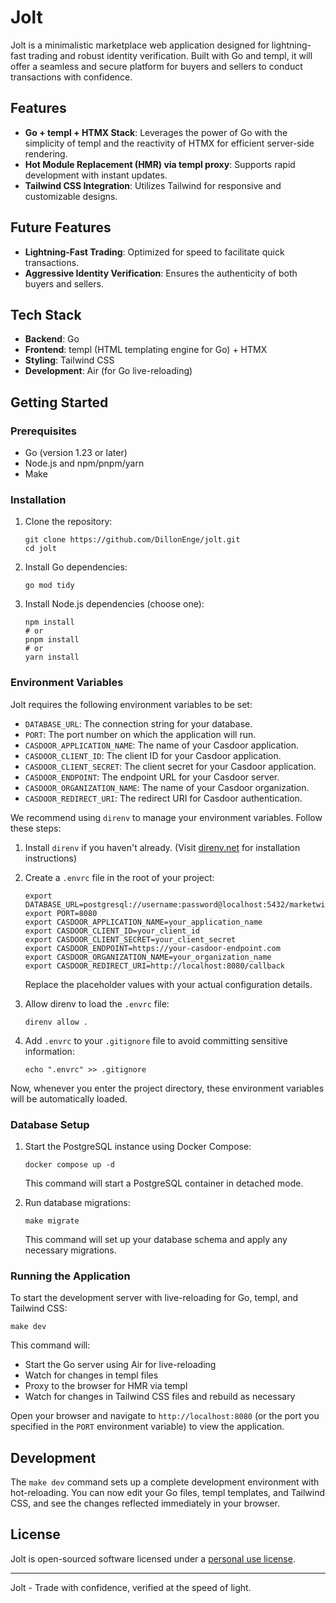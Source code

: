# Jolt

Jolt is a minimalistic marketplace web application designed for lightning-fast trading and robust identity verification. Built with Go and templ, it will offer a seamless and secure platform for buyers and sellers to conduct transactions with confidence.

## Features
- **Go + templ + HTMX Stack**: Leverages the power of Go with the simplicity of templ and the reactivity of HTMX for efficient server-side rendering.
- **Hot Module Replacement (HMR) via templ proxy**: Supports rapid development with instant updates.
- **Tailwind CSS Integration**: Utilizes Tailwind for responsive and customizable designs.

## Future Features
- **Lightning-Fast Trading**: Optimized for speed to facilitate quick transactions.
- **Aggressive Identity Verification**: Ensures the authenticity of both buyers and sellers.

## Tech Stack

- **Backend**: Go
- **Frontend**: templ (HTML templating engine for Go) + HTMX
- **Styling**: Tailwind CSS
- **Development**: Air (for Go live-reloading)

## Getting Started

### Prerequisites

- Go (version 1.23 or later)
- Node.js and npm/pnpm/yarn
- Make

### Installation

1. Clone the repository:
   ```
   git clone https://github.com/DillonEnge/jolt.git
   cd jolt
   ```

2. Install Go dependencies:
   ```
   go mod tidy
   ```

3. Install Node.js dependencies (choose one):
   ```
   npm install
   # or
   pnpm install
   # or
   yarn install
   ```

### Environment Variables

Jolt requires the following environment variables to be set:

- `DATABASE_URL`: The connection string for your database.
- `PORT`: The port number on which the application will run.
- `CASDOOR_APPLICATION_NAME`: The name of your Casdoor application.
- `CASDOOR_CLIENT_ID`: The client ID for your Casdoor application.
- `CASDOOR_CLIENT_SECRET`: The client secret for your Casdoor application.
- `CASDOOR_ENDPOINT`: The endpoint URL for your Casdoor server.
- `CASDOOR_ORGANIZATION_NAME`: The name of your Casdoor organization.
- `CASDOOR_REDIRECT_URI`: The redirect URI for Casdoor authentication.

We recommend using `direnv` to manage your environment variables. Follow these steps:

1. Install `direnv` if you haven't already. (Visit [direnv.net](https://direnv.net) for installation instructions)

2. Create a `.envrc` file in the root of your project:

   ```
   export DATABASE_URL=postgresql://username:password@localhost:5432/marketwise
   export PORT=8080
   export CASDOOR_APPLICATION_NAME=your_application_name
   export CASDOOR_CLIENT_ID=your_client_id
   export CASDOOR_CLIENT_SECRET=your_client_secret
   export CASDOOR_ENDPOINT=https://your-casdoor-endpoint.com
   export CASDOOR_ORGANIZATION_NAME=your_organization_name
   export CASDOOR_REDIRECT_URI=http://localhost:8080/callback
   ```

   Replace the placeholder values with your actual configuration details.

3. Allow direnv to load the `.envrc` file:

   ```
   direnv allow .
   ```

4. Add `.envrc` to your `.gitignore` file to avoid committing sensitive information:

   ```
   echo ".envrc" >> .gitignore
   ```

Now, whenever you enter the project directory, these environment variables will be automatically loaded.

### Database Setup

1. Start the PostgreSQL instance using Docker Compose:
   ```
   docker compose up -d
   ```
   This command will start a PostgreSQL container in detached mode.

2. Run database migrations:
   ```
   make migrate
   ```
   This command will set up your database schema and apply any necessary migrations.

### Running the Application

To start the development server with live-reloading for Go, templ, and Tailwind CSS:

```
make dev
```

This command will:
- Start the Go server using Air for live-reloading
- Watch for changes in templ files
- Proxy to the browser for HMR via templ
- Watch for changes in Tailwind CSS files and rebuild as necessary

Open your browser and navigate to `http://localhost:8080` (or the port you specified in the `PORT` environment variable) to view the application.

## Development

The `make dev` command sets up a complete development environment with hot-reloading. You can now edit your Go files, templ templates, and Tailwind CSS, and see the changes reflected immediately in your browser.

## License

Jolt is open-sourced software licensed under a [personal use license](LICENSE.md).

---

Jolt - Trade with confidence, verified at the speed of light.
